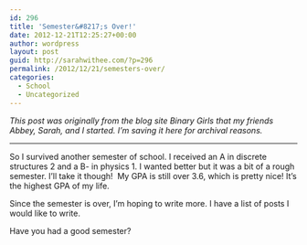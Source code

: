 ```yaml
---
id: 296
title: 'Semester&#8217;s Over!'
date: 2012-12-21T12:25:27+00:00
author: wordpress
layout: post
guid: http://sarahwithee.com/?p=296
permalink: /2012/12/21/semesters-over/
categories:
  - School
  - Uncategorized
---
```

_This post was originally from the blog site Binary Girls that my friends Abbey, Sarah, and I started. I’m saving it here for archival reasons._

* * *

So I survived another semester of school. I received an A in discrete structures 2 and a B- in physics 1. I wanted better but it was a bit of a rough semester. I&#8217;ll take it though!  My GPA is still over 3.6, which is pretty nice! It&#8217;s the highest GPA of my life.

Since the semester is over, I&#8217;m hoping to write more. I have a list of posts I would like to write.

Have you had a good semester?